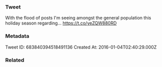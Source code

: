 ### Tweet
With the flood of posts I'm seeing amongst the general population this holiday season regarding… https://t.co/yeZQW880RD

### Metadata
Tweet ID: 683840394518491136
Created At: 2016-01-04T02:40:29.000Z

### Related

